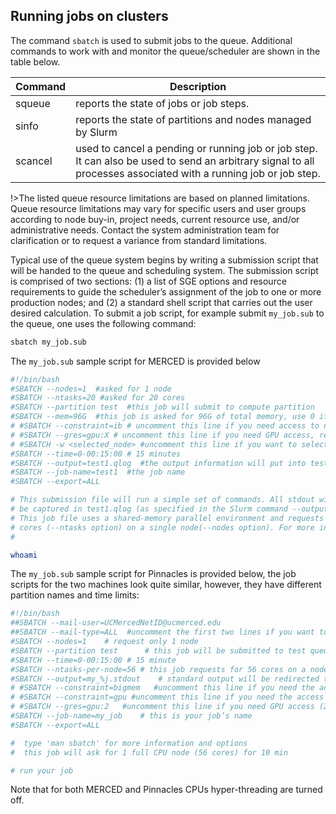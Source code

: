 ## Running jobs on clusters

The command `sbatch` is used to submit jobs to the queue. Additional commands to work with and monitor the queue/scheduler are shown in the table below.

|Command|Description|
|--|--|
|squeue|reports the state of jobs or job steps.|
|sinfo|reports the state of partitions and nodes managed by Slurm|
|scancel|used to cancel a pending or running job or job step. It can also be used to send an arbitrary signal to all processes associated with a running job or job step.|


!>The listed queue resource limitations are based on planned limitations. Queue resource limitations may vary for specific users and user groups according to node buy-in, project needs, current resource use, and/or administrative needs. Contact the system administration team for clarification or to request a variance from standard limitations.

Typical use of the queue system begins by writing a submission script that will be handed to the queue and scheduling system. The submission script is comprised of two sections: (1) a list of SGE options and resource requirements to guide the scheduler’s assignment of the job to one or more production nodes; and (2) a standard shell script that carries out the user desired calculation. To submit a job script, for example submit `my_job.sub` to the queue, one uses the following command:
```bash
sbatch my_job.sub
```
The `my_job.sub` sample script for MERCED is provided below
```bash
#!/bin/bash  
#SBATCH --nodes=1  #asked for 1 node
#SBATCH --ntasks=20 #asked for 20 cores
#SBATCH --partition test  #this job will submit to compute partition
#SBATCH --mem=96G  #this job is asked for 96G of total memory, use 0 if you want to use entire node memory
# #SBATCH --constraint=ib # uncomment this line if you need access to nodes with IB connections
# #SBATCH --gres=gpu:X # uncomment this line if you need GPU access, replace X with number of GPU you need
# #SBATCH -w <selected_node> #uncomment this line if you want to select specific available node to run 
#SBATCH --time=0-00:15:00 # 15 minutes  
#SBATCH --output=test1.qlog  #the output information will put into test1.qlog file
#SBATCH --job-name=test1  #the job name
#SBATCH --export=ALL

# This submission file will run a simple set of commands. All stdout will
# be captured in test1.qlog (as specified in the Slurm command --output above).
# This job file uses a shared-memory parallel environment and requests 20
# cores (--ntasks option) on a single node(--nodes option). For more info on this script, cat /usr/local/bin/merced_node_print.
#  

whoami
```
The `my_job.sub` sample script for Pinnacles is provided below, the job scripts for the two machines look quite similar, however, they have different partition names and time limits:
```bash
#!/bin/bash
##SBATCH --mail-user=UCMercedNetID@ucmerced.edu  
##SBATCH --mail-type=ALL  #uncomment the first two lines if you want to receive the email notifications
#SBATCH --nodes=1    # request only 1 node
#SBATCH --partition test      # this job will be submitted to test queue
#SBATCH --time=0-00:15:00 # 15 minute
#SBATCH --ntasks-per-node=56 # this job requests for 56 cores on a node
#SBATCH --output=my_%j.stdout    # standard output will be redirected to this file
# #SBATCH --constraint=bigmem   #uncomment this line if you need the access to the bigmem node for Pinnacles
# #SBATCH --constraint=gpu #uncomment this line if you need the access to GPU
# #SBATCH --gres=gpu:2   #uncomment this line if you need GPU access (2 GPUs)
#SBATCH --job-name=my_job    # this is your job’s name
#SBATCH --export=ALL

#  type 'man sbatch' for more information and options
#  this job will ask for 1 full CPU node (56 cores) for 10 min

# run your job
```

Note that for both MERCED and Pinnacles CPUs hyper-threading are turned off.  
